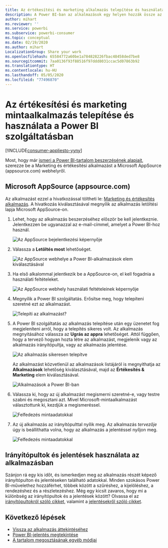 ```yaml
---
title: Az értékesítési és marketing alkalmazás telepítése és használata a Power BI szolgáltatásban
description: A Power BI-ban az alkalmazások egy helyen hozzák össze az összefüggő irányítópultokat és jelentéseket. Telepítse a Sales and Marketing alkalmazást a AppSource webhelyéről.
author: mihart
ms.reviewer: ''
ms.service: powerbi
ms.subservice: powerbi-consumer
ms.topic: conceptual
ms.date: 02/19/2020
ms.author: mihart
LocalizationGroup: Share your work
ms.openlocfilehash: 65584772a60be1a784828226fbac48458ded7be8
ms.sourcegitcommit: 7aa0136f93f88516f97ddd8031ccac5d07863b92
ms.translationtype: HT
ms.contentlocale: hu-HU
ms.lasthandoff: 05/05/2020
ms.locfileid: "77496870"
---
```

# <a name="install-and-use-the-sample-sales-and-marketing-app-in-the-power-bi-service"></a>Az értékesítési és marketing mintaalkalmazás telepítése és használata a Power BI szolgáltatásban

[!INCLUDE[consumer-appliesto-yyny](../includes/consumer-appliesto-yyny.md)]

Most, hogy már [ismeri a Power BI-tartalom beszerzésének alapjait](end-user-app-view.md), szerezze be a Marketing és értékesítési alkalmazást a Microsoft AppSource (appsource.com) webhelyről. 


## <a name="microsoft-appsource-appsourcecom"></a>Microsoft AppSource (appsource.com)
Az alkalmazást ezzel a hivatkozással töltheti le: [Marketing és értékesítés alkalmazás](https://appsource.microsoft.com/product/power-bi/microsoft-retail-analysis-sample.salesandmarketingsample?tab=Overview). A hivatkozás kiválasztásával megnyílik az alkalmazás letöltési lapja Microsoft AppSource-on. 

1. Lehet, hogy az alkalmazás beszerzéséhez először be kell jelentkeznie. Jelentkezzen be ugyanazzal az e-mail-címmel, amelyet a Power BI-hoz használ. 

    ![Az AppSource bejelentkezési képernyője  ](./media/end-user-app-marketing/power-bi-sign-in.png)

2. Válassza a **Letöltés most** lehetőséget. 

    ![Az AppSource webhelye a Power BI-alkalmazások elem kiválasztásával  ](./media/end-user-app-marketing/power-bi-get-now.png)


3. Ha első alkalommal jelentkezik be a AppSource-on, el kell fogadnia a használati feltételeket. 

    ![Az AppSource webhely használati feltételeinek képernyője  ](./media/end-user-app-marketing/power-bi-term.png)


4. Megnyílik a Power BI szolgáltatás. Erősítse meg, hogy telepíteni szeretné ezt az alkalmazást.

    ![Telepíti az alkalmazást?  ](./media/end-user-apps/power-bi-app-install.png)

5. A Power BI szolgáltatás az alkalmazás telepítése után egy üzenetet fog megjeleníteni arról, hogy a telepítés sikeres volt. Az alkalmazás megnyitásához válassza az **Ugrás az appra** lehetőséget. Attól függően, hogy a tervező hogyan hozta létre az alkalmazást, megjelenik vagy az alkalmazás irányítópultja, vagy az alkalmazás jelentése.

    ![Az alkalmazás sikeresen telepítve ](./media/end-user-apps/power-bi-app-ready.png)

    Az alkalmazást közvetlenül az alkalmazások listájáról is megnyithatja az **Alkalmazások** lehetőség kiválasztásával, majd az **Értékesítés & Marketing** elem kiválasztásával.

    ![Alkalmazások a Power BI-ban](./media/end-user-apps/power-bi-apps.png)


6. Válassza ki, hogy az új alkalmazást megismerni szeretné-e, vagy testre szabni és megosztani azt. Mivel Microsoft-mintaalkalmazást választottunk ki, kezdjük a megismeréssel. 

    ![Felfedezés mintaadatokkal](./media/end-user-apps/power-bi-explore.png)

7.  Az új alkalmazás az irányítópulttal nyílik meg. Az alkalmazás *tervezője* úgy is beállíthatta volna, hogy az alkalmazás a jelentéssel nyíljon meg.  

    ![Felfedezés mintaadatokkal](./media/end-user-apps/power-bi-new-app.png)




## <a name="interact-with-the-dashboards-and-reports-in-the-app"></a>Irányítópultok és jelentések használata az alkalmazásban
Szánjon rá egy kis időt, és ismerkedjen meg az alkalmazás részét képező irányítópulton és jelentéseken található adatokkal. Minden szokásos Power BI-művelethez hozzáférhet, többek között a szűréshez, a kijelöléshez, a rendezéshez és a részletezéshez.  Még egy kicsit zavaros, hogy mi a különbség az irányítópultok és a jelentések között?  Olvassa el az [irányítópultokról szóló cikket](end-user-dashboards.md), valamint a [jelentésekről szóló cikket](end-user-reports.md).  




## <a name="next-steps"></a>Következő lépések
* [Vissza az alkalmazás áttekintéséhez](end-user-apps.md)
* [Power BI-jelentés megtekintése](end-user-report-open.md)
* [A tartalom megosztásának egyéb módjai](end-user-shared-with-me.md)
